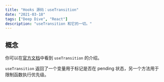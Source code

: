 ```yaml
---
title: "Hooks 源码：useTransition"
date: "2021-03-18"
tags: ["Deep Dive", "React"]
description: "useTransition 和它的一切。"
---
```


## 概念

你可以在[官方文档](https://zh-hans.reactjs.org/docs/hooks-reference.html#usetransition)中看到 `useTransition` 的介绍。

`useTransition` 返回了一个变量用于标记是否在 pending 状态，另一个方法用于限制函数执行优先级。


